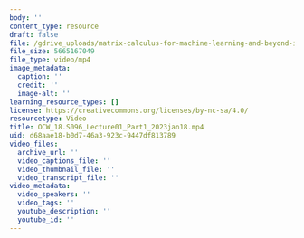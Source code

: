 ```yaml
---
body: ''
content_type: resource
draft: false
file: /gdrive_uploads/matrix-calculus-for-machine-learning-and-beyond-iap-2023/1MUqxaVn3vCENDoyF7G9Dby6e1__MoKed/ocw_18s096_lecture01_part1_2023jan18.mp4
file_size: 5665167049
file_type: video/mp4
image_metadata:
  caption: ''
  credit: ''
  image-alt: ''
learning_resource_types: []
license: https://creativecommons.org/licenses/by-nc-sa/4.0/
resourcetype: Video
title: OCW_18.S096_Lecture01_Part1_2023jan18.mp4
uid: d68aae18-b0d7-46a3-923c-9447df813789
video_files:
  archive_url: ''
  video_captions_file: ''
  video_thumbnail_file: ''
  video_transcript_file: ''
video_metadata:
  video_speakers: ''
  video_tags: ''
  youtube_description: ''
  youtube_id: ''
---
```


